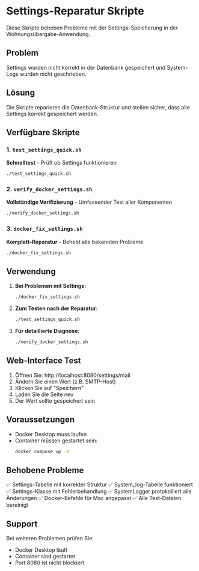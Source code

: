 # Settings-Reparatur Skripte

Diese Skripte beheben Probleme mit der Settings-Speicherung in der Wohnungsübergabe-Anwendung.

## Problem
Settings wurden nicht korrekt in der Datenbank gespeichert und System-Logs wurden nicht geschrieben.

## Lösung
Die Skripte reparieren die Datenbank-Struktur und stellen sicher, dass alle Settings korrekt gespeichert werden.

## Verfügbare Skripte

### 1. `test_settings_quick.sh`
**Schnelltest** - Prüft ob Settings funktionieren
```bash
./test_settings_quick.sh
```

### 2. `verify_docker_settings.sh`
**Vollständige Verifizierung** - Umfassender Test aller Komponenten
```bash
./verify_docker_settings.sh
```

### 3. `docker_fix_settings.sh`
**Komplett-Reparatur** - Behebt alle bekannten Probleme
```bash
./docker_fix_settings.sh
```

## Verwendung

1. **Bei Problemen mit Settings:**
   ```bash
   ./docker_fix_settings.sh
   ```

2. **Zum Testen nach der Reparatur:**
   ```bash
   ./test_settings_quick.sh
   ```

3. **Für detaillierte Diagnose:**
   ```bash
   ./verify_docker_settings.sh
   ```

## Web-Interface Test

1. Öffnen Sie: http://localhost:8080/settings/mail
2. Ändern Sie einen Wert (z.B. SMTP-Host)
3. Klicken Sie auf "Speichern"
4. Laden Sie die Seite neu
5. Der Wert sollte gespeichert sein

## Voraussetzungen

- Docker Desktop muss laufen
- Container müssen gestartet sein:
  ```bash
  docker compose up -d
  ```

## Behobene Probleme

✅ Settings-Tabelle mit korrekter Struktur
✅ System_log-Tabelle funktioniert
✅ Settings-Klasse mit Fehlerbehandlung
✅ SystemLogger protokolliert alle Änderungen
✅ Docker-Befehle für Mac angepasst
✅ Alle Test-Dateien bereinigt

## Support

Bei weiteren Problemen prüfen Sie:
- Docker Desktop läuft
- Container sind gestartet
- Port 8080 ist nicht blockiert
